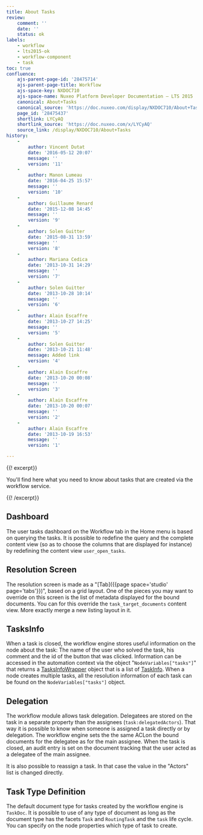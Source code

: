 ```yaml
---
title: About Tasks
review:
    comment: ''
    date: ''
    status: ok
labels:
    - workflow
    - lts2015-ok
    - workflow-component
    - task
toc: true
confluence:
    ajs-parent-page-id: '28475714'
    ajs-parent-page-title: Workflow
    ajs-space-key: NXDOC710
    ajs-space-name: Nuxeo Platform Developer Documentation — LTS 2015
    canonical: About+Tasks
    canonical_source: 'https://doc.nuxeo.com/display/NXDOC710/About+Tasks'
    page_id: '28475437'
    shortlink: LYCyAQ
    shortlink_source: 'https://doc.nuxeo.com/x/LYCyAQ'
    source_link: /display/NXDOC710/About+Tasks
history:
    - 
        author: Vincent Dutat
        date: '2016-05-12 20:07'
        message: ''
        version: '11'
    - 
        author: Manon Lumeau
        date: '2016-04-25 15:57'
        message: ''
        version: '10'
    - 
        author: Guillaume Renard
        date: '2015-12-08 14:45'
        message: ''
        version: '9'
    - 
        author: Solen Guitter
        date: '2015-08-31 13:59'
        message: ''
        version: '8'
    - 
        author: Mariana Cedica
        date: '2013-10-31 14:29'
        message: ''
        version: '7'
    - 
        author: Solen Guitter
        date: '2013-10-28 10:14'
        message: ''
        version: '6'
    - 
        author: Alain Escaffre
        date: '2013-10-27 14:25'
        message: ''
        version: '5'
    - 
        author: Solen Guitter
        date: '2013-10-21 11:48'
        message: Added link
        version: '4'
    - 
        author: Alain Escaffre
        date: '2013-10-20 00:08'
        message: ''
        version: '3'
    - 
        author: Alain Escaffre
        date: '2013-10-20 00:07'
        message: ''
        version: '2'
    - 
        author: Alain Escaffre
        date: '2013-10-19 16:53'
        message: ''
        version: '1'

---
```

{{! excerpt}}

You'll find here what you need to know about tasks that are created via the workflow service.

{{! /excerpt}}

## Dashboard

The user tasks dashboard on the Workflow tab in the Home menu is based on querying the tasks. It is possible to redefine the query and the complete content view (so as to choose the columns that are displayed for instance) by redefining the content view&nbsp;`user_open_tasks`.

## Resolution Screen

The resolution screen is made as a "[Tab]({{page space='studio' page='tabs'}})", based on a grid layout. One of the pieces you may want to override on this screen is the list of metadata displayed for the bound documents. You can for this override the&nbsp;`task_target_documents` content view. More exactly merge a new listing layout in it.

## TasksInfo

When a task is closed, the workflow engine stores useful information on the node about the task: The name of the user who solved the task, his comment and the id of the button that was clicked. Information can be accessed in the automation context via the object "`NodeVariables["tasks"]`" that returns a [TasksInfoWrapper](http://community.nuxeo.com/api/nuxeo/5.8/javadoc/org/nuxeo/ecm/platform/routing/core/api/TasksInfoWrapper.html) object that is a list of [TaskInfo](http://community.nuxeo.com/api/nuxeo/5.8/javadoc/org/nuxeo/ecm/platform/routing/core/impl/GraphNode.TaskInfo.html). When a node creates multiple tasks, all the resolution information of each task can be found on the `NodeVariables["tasks"]` object.

## Delegation &nbsp;

The workflow module allows task delegation. Delegatees are stored on the task in a separate property than the assignees (`task:`<span style="color: rgb(34,34,34);">`delegatedActors`)</span>. That way it is possible to know when someone is assigned a task directly or by delegation. The workflow engine sets the the same ACLon the bound documents for the delegatee as for the main assignee. When the task is closed, an audit entry is set on the document tracking that the user acted as a delegatee of the main assignee.

It is also possible to reassign a task. In that case the value in the "Actors" list is changed directly.

## Task Type Definition

The default document type for tasks created by the workflow engine is `TaskDoc`. It is possible to use of any type of document as long as the document type has the facets `Task` and `RoutingTask` and the `task` life cycle. You can specify on the node properties which type of task to create.

&nbsp;

&nbsp;